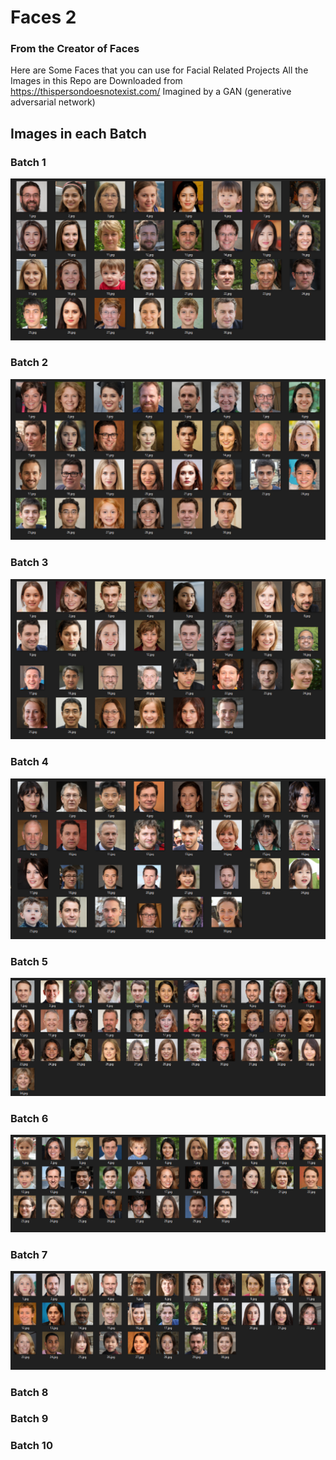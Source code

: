 # Faces 2
### From the Creator of Faces

Here are Some Faces that you can use for Facial Related Projects 
All the Images in this Repo are Downloaded from https://thispersondoesnotexist.com/ Imagined by a GAN (generative adversarial network)

## Images in each Batch

### Batch 1
![Batch1](https://github.com/aash-gates/Faces-2/blob/main/Under%20the%20Hood/Batch%201.png) 

### Batch 2
![Batch2](https://github.com/aash-gates/Faces-2/blob/main/Under%20the%20Hood/Batch%202.png) 

### Batch 3
![Batch3](https://github.com/aash-gates/Faces-2/blob/main/Under%20the%20Hood/Batch%203.png) 

### Batch 4
![Batch4](https://github.com/aash-gates/Faces-2/blob/main/Under%20the%20Hood/Batch%204.png) 

### Batch 5
![Batch1](https://github.com/aash-gates/Faces/blob/a8f0f9b1408a8e5c6a44544c7dc86a58c8039131/Under%20the%20hood/Batch%205.png?raw=true) 

### Batch 6
![Batch1](https://github.com/aash-gates/Faces/blob/a8f0f9b1408a8e5c6a44544c7dc86a58c8039131/Under%20the%20hood/Batch%206.png?raw=true) 

### Batch 7
![Batch1](https://github.com/aash-gates/Faces/blob/a8f0f9b1408a8e5c6a44544c7dc86a58c8039131/Under%20the%20hood/Batch%207.png?raw=true) 

### Batch 8

### Batch 9

### Batch 10

